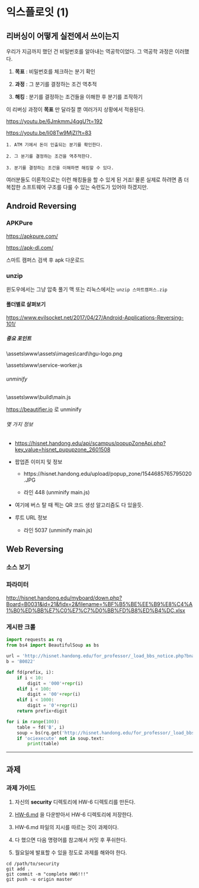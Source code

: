 # 익스플로잇 (1)

## 리버싱이 어떻게 실전에서 쓰이는지

우리가 지금까지 했던 건 비밀번호를 알아내는 역공학이었다. 그 역공학 과정은 이러했다. 

1. **목표** : 비밀번호를 체크하는 분기 확인 

2. **과정** : 그 분기를 결정하는 조건 역추적

3. **해킹** : 분기를 결정하는 조건들을 이해한 후 분기를 조작하기 

이 리버싱 과정이 **목표** 만 달라질 뿐 여러가지 상황에서 적용된다. 

https://youtu.be/6JmkmmJ4qgU?t=192

https://youtu.be/li08Tw9MjZI?t=83

    1. ATM 기에서 돈이 인출되는 분기를 확인한다.

    2. 그 분기를 결정하는 조건을 역추적한다.

    3. 분기를 결정하는 조건을 이해하면 해킹할 수 있다. 

여러분들도 이론적으로는 이런 해킹들을 할 수 있게 된 거죠! 물론 실제로 하려면 좀 더 복잡한 소프트웨어 구조를 다룰 수 있는 숙련도가 있어야 하겠지만. 

## Android Reversing

### APKPure

https://apkpure.com/

https://apk-dl.com/

스마트 캠퍼스 검색 후 apk 다운로드 

### unzip

윈도우에서는 그냥 압축 풀기 맥 또는 리눅스에서는 `unzip 스마트캠퍼스.zip`

#### 폴더별로 살펴보기 

https://www.evilsocket.net/2017/04/27/Android-Applications-Reversing-101/

##### 중요 포인트

\assets\www\assets\images\card\hgu-logo.png

\assets\www\service-worker.js

###### unminify

\assets\www\build\main.js

https://beautifier.io 로 unminify

###### 몇 가지 정보 

- https://hisnet.handong.edu/api/scampus/popupZoneApi.php?key_value=hisnet_pupupzone_2601508

- 팝업존 이미지 및 정보

  - https:\/\/hisnet.handong.edu\/upload\/popup_zone\/1544685765795020.JPG

  - 라인 448 (unminify main.js) 

- 여기에 버스 탈 때 찍는 QR 코드 생성 알고리즘도 다 있을듯. 

- 루트 URL 정보

  - 라인 5037 (unminify main.js) 



## Web Reversing

### 소스 보기

### 파라미터 

http://hisnet.handong.edu/myboard/down.php?Board=B0031&id=21&fidx=2&filename=%BF%B5%BE%EE%B9%E8%C4%A1%B0%ED%BB%E7%C0%E7%C7%D0%BB%FD%B8%ED%B4%DC.xlsx

### 게시판 크롤

```python
import requests as rq
from bs4 import BeautifulSoup as bs

url = 'http://hisnet.handong.edu/for_professor/_load_bbs_notice.php?bname='
b = 'B0022'

def fd(prefix, i):
    if i < 10:
        digit = '000'+repr(i)
    elif i < 100:
        digit = '00'+repr(i)
    elif i < 1000:
        digit = '0'+repr(i)
    return prefix+digit

for i in range(100):
    table = fd('B', i)
    soup = bs(rq.get('http://hisnet.handong.edu/for_professor/_load_bbs_notice.php?bname='+table).text, 'html.parser')
    if 'ociexecute' not in soup.text:
        print(table)
```

---

## 과제 

### 과제 가이드 

1. 자신의 **security** 디렉토리에 HW-6 디렉토리를 만든다. 

2. [HW-6.md](HW-6.md) 을 다운받아서 HW-6 디렉토리에 저장한다. 

3. HW-6.md 파일의 지시를 따르는 것이 과제이다. 

4. 다 했으면 다음 명령어를 참고해서 커밋 후 푸쉬한다.

5. 월요일에 발표할 수 있을 정도로 과제를 해와야 한다. 

```shell
cd /path/to/security
git add .
git commit -m "complete HW6!!!"
git push -u origin master
```